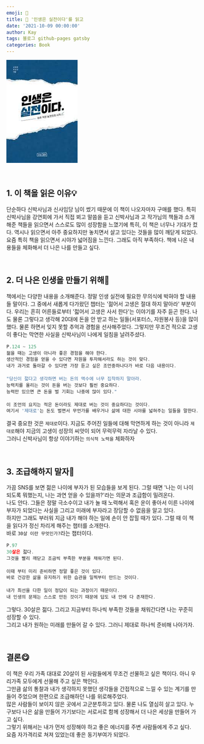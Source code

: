 ```yaml
---
emoji: 📕
title: 📕 '인생은 실전이다'를 읽고
date: '2021-10-09 00:00:00'
author: Kay
tags: 블로그 github-pages gatsby
categories: Book
---
```


![1.jpeg](1.jpeg)

<br>

## **1\. 이 책을 읽은 이유💡**

단순하다 신박사님과 신사임당 님이 썼기 때문에 이 책이 나오자마자 구매를 했다. 특히 신박사님을 강연회에 가서 직접 뵈고 말씀을 듣고 신박사님과 고 작가님의 책들과 소개해준 책들을 읽으면서 스스로도 많이 성장함을 느꼈기에 특히, 이 책은 너무나 기대가 컸다. 역시나 읽으면서 아주 중요하지만 놓치면서 살고 있다는 것들을 많이 깨닫게 되었다. 요즘 특히 책을 읽으면서 시야가 넓어짐을 느낀다. 그래도 아직 부족하다. 책에 나온 내용들을 체화해서 더 나은 나를 만들고 싶다.

<br>

## **2\. 더 나은 인생을 만들기 위해👋**

책에서는 다양한 내용을 소개해준다. 정말 인생 실전에 필요한 무의식에 박혀야 할 내용들 말이다. 그 중에서 새롭게 다가왔던 챕터는 '젊어서 고생은 절대 하지 말아라' 부분이다. 우리는 흔히 어른들로부터 '젋어서 고생은 사서 한다'는 이야기를 자주 듣곤 한다. 나도 물론 그렇다고 생각해 20대에 돈을 안 받고 하는 일들(서포터스, 자원봉사 등)을 많이 했다. 물론 하면서 잊지 못할 추억과 경험을 선사해주었다. 그렇지만 무조건 적으로 고생이 좋다는 막연한 사실을 신박사님이 나에게 일침을 날려주셨다.

```ts
P.124 ~ 125
젊을 때는 고생이 아니라 좋은 경험을 해야 한다.
생산적인 경험을 얻을 수 있다면 자원을 투자해서라도 하는 것이 맞다.
내가 과거로 돌아갈 수 있다면 가장 듣고 싶은 조언중하나다가 바로 다음 내용이다.

"당신이 젋다고 생각하면 버는 돈의 액수에 너무 집착하지 말아라.
능력치를 올리는 것이 돈을 버는 것보다 훨씬 중요하다.
능력만 있으면 큰 돈을 벌 기회는 나중에 많이 있다."

이 조언의 요지는 적은 돈이라도 제대로 버는 것이 중요하다는 것이다.
여기서 '제대로'는 돈도 벌면서 무언가를 배우거나 삶에 대한 시야를 넓혀주는 일들을 말한다.
```

결국 중요한 것은 `제대로`이다. 지금도 주어진 일들에 대해 막연하게 하는 것이 아니라 `제대로`해야 지금의 고생이 성장의 씨앗이 되어 무럭무럭 자라날 수 있다.  
그러니 신박사님이 항상 이야기하는 `의식적 노력을` 체화하자

<br>

## **3\. 조급해하지 말자💪**

가끔 SNS를 보면 젊은 나이에 부자가 된 모습들을 보게 된다. 그럴 때면 '나는 이 나이 되도록 뭐했는지, 나는 과연 얻을 수 있을까?'라는 의문과 조급함이 밀려온다.  
나도 안다. 그들은 정말 극소수이고 내가 놀 때 노력해서 혹은 운이 좋아서 이른 나이에 부자가 되었다는 사실을 그리고 미래에 부자라고 장담할 수 없음을 알고 있다.  
하지만 그래도 부러워 지금 내가 해야 하는 일에 손이 안 잡힐 때가 있다. 그럴 때 이 책을 읽다가 정신 차리게 해주는 챕터를 소개한다.  
바로 `30살 이란 무엇인가?`라는 챕터이다.

```ts
P.97
30살은 젋다.
그것을 빨리 깨닫고 조금씩 부족한 부분을 채워가면 된다.

이때 부터 미리 준비하면 정말 좋은 것이 있다.
바로 건강한 삶을 유지하기 위한 습관을 일찍부터 만드는 것이다.

내가 최선을 다한 일이 정답이 되는 과정이기 때문이다.
내 인생의 문제는 스스로 만든 것이기 때문에 답도 내 안에 다 존재한다.
```

그렇다. 30살은 젊다. 그리고 지금부터 하나씩 부족한 것들을 채워간다면 나는 꾸준히 성장할 수 있다.  
그리고 내가 원하는 미래를 만들어 갈 수 있다. 그러니 제대로 하나씩 준비해 나아가자.

<br>

## **결론😋**

이 책은 우리 가족 대대로 20살이 된 사람들에게 무조건 선물하고 싶은 책이다. 아니 우리가족 모두에게 선물해 주고 싶은 책인다.  
그만큼 삶의 통찰과 내가 생각하지 못했던 생각들을 간접적으로 느낄 수 있는 계기를 만들어 주었으며 한편으로 조급해하던 나를 위로해주었다.  
많은 사람들이 보이지 않은 곳에서 고군분투하고 있다. 물론 나도 열심히 살고 있다. 누구보다 나은 삶을 만들어 가기보다는 서로서로 함께 성장해서 더 나은 세상을 만들어 가고 싶다.  
그렇기 위해서는 내가 먼저 성장해야 하고 좋은 에너지를 주변 사람들에게 주고 싶다.  
요즘 자가격리로 쳐져 있었는데 좋은 동기부여가 되었다.
